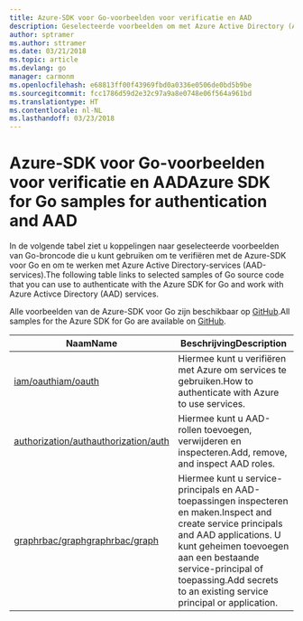 ```yaml
---
title: Azure-SDK voor Go-voorbeelden voor verificatie en AAD
description: Geselecteerde voorbeelden om met Azure Active Directory (AAD) en verificatie te werken met behulp van de Azure-SDK voor Go.
author: sptramer
ms.author: sttramer
ms.date: 03/21/2018
ms.topic: article
ms.devlang: go
manager: carmonm
ms.openlocfilehash: e68813ff00f43969fbd0a0336e0506de0bd5b9be
ms.sourcegitcommit: fcc1786d59d2e32c97a9a8e0748e06f564a961bd
ms.translationtype: HT
ms.contentlocale: nl-NL
ms.lasthandoff: 03/23/2018
---
```

# <a name="azure-sdk-for-go-samples-for-authentication-and-aad"></a><span data-ttu-id="a6b11-103">Azure-SDK voor Go-voorbeelden voor verificatie en AAD</span><span class="sxs-lookup"><span data-stu-id="a6b11-103">Azure SDK for Go samples for authentication and AAD</span></span>

<span data-ttu-id="a6b11-104">In de volgende tabel ziet u koppelingen naar geselecteerde voorbeelden van Go-broncode die u kunt gebruiken om te verifiëren met de Azure-SDK voor Go en om te werken met Azure Active Directory-services (AAD-services).</span><span class="sxs-lookup"><span data-stu-id="a6b11-104">The following table links to selected samples of Go source code that you can use to authenticate with the Azure SDK for Go and work with Azure Activce Directory (AAD) services.</span></span> 

<span data-ttu-id="a6b11-105">Alle voorbeelden van de Azure-SDK voor Go zijn beschikbaar op [GitHub](https://github.com/Azure-Samples/azure-sdk-for-go-samples).</span><span class="sxs-lookup"><span data-stu-id="a6b11-105">All samples for the Azure SDK for Go are available on [GitHub](https://github.com/Azure-Samples/azure-sdk-for-go-samples).</span></span>

| <span data-ttu-id="a6b11-106">Naam</span><span class="sxs-lookup"><span data-stu-id="a6b11-106">Name</span></span> | <span data-ttu-id="a6b11-107">Beschrijving</span><span class="sxs-lookup"><span data-stu-id="a6b11-107">Description</span></span> |
|------|-------------|
| [<span data-ttu-id="a6b11-108">iam/oauth</span><span class="sxs-lookup"><span data-stu-id="a6b11-108">iam/oauth</span></span>](https://github.com/Azure-Samples/azure-sdk-for-go-samples/blob/master/iam/oauth.go) | <span data-ttu-id="a6b11-109">Hiermee kunt u verifiëren met Azure om services te gebruiken.</span><span class="sxs-lookup"><span data-stu-id="a6b11-109">How to authenticate with Azure to use services.</span></span> |
| [<span data-ttu-id="a6b11-110">authorization/auth</span><span class="sxs-lookup"><span data-stu-id="a6b11-110">authorization/auth</span></span>](https://github.com/Azure-Samples/azure-sdk-for-go-samples/blob/master/authorization/auth.go) | <span data-ttu-id="a6b11-111">Hiermee kunt u AAD-rollen toevoegen, verwijderen en inspecteren.</span><span class="sxs-lookup"><span data-stu-id="a6b11-111">Add, remove, and inspect AAD roles.</span></span> |
| [<span data-ttu-id="a6b11-112">graphrbac/graph</span><span class="sxs-lookup"><span data-stu-id="a6b11-112">graphrbac/graph</span></span>](https://github.com/Azure-Samples/azure-sdk-for-go-samples/blob/master/graphrbac/graph.go) | <span data-ttu-id="a6b11-113">Hiermee kunt u service-principals en AAD-toepassingen inspecteren en maken.</span><span class="sxs-lookup"><span data-stu-id="a6b11-113">Inspect and create service principals and AAD applications.</span></span> <span data-ttu-id="a6b11-114">U kunt geheimen toevoegen aan een bestaande service-principal of toepassing.</span><span class="sxs-lookup"><span data-stu-id="a6b11-114">Add secrets to an existing service principal or application.</span></span> |
